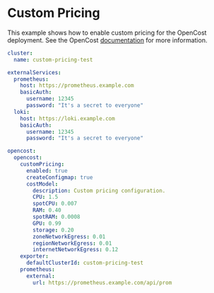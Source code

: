 # Custom Pricing

This example shows how to enable custom pricing for the OpenCost deployment. See the
OpenCost [documentation](https://www.opencost.io/docs/configuration/on-prem#custom-pricing-using-the-opencost-helm-chart)
for more information.

```yaml
cluster:
  name: custom-pricing-test

externalServices:
  prometheus:
    host: https://prometheus.example.com
    basicAuth:
      username: 12345
      password: "It's a secret to everyone"
  loki:
    host: https://loki.example.com
    basicAuth:
      username: 12345
      password: "It's a secret to everyone"

opencost:
  opencost:
    customPricing:
      enabled: true
      createConfigmap: true
      costModel:
        description: Custom pricing configuration.
        CPU: 1.5
        spotCPU: 0.007
        RAM: 0.40
        spotRAM: 0.0008
        GPU: 0.99
        storage: 0.20
        zoneNetworkEgress: 0.01
        regionNetworkEgress: 0.01
        internetNetworkEgress: 0.12
    exporter:
      defaultClusterId: custom-pricing-test
    prometheus:
      external:
        url: https://prometheus.example.com/api/prom
```